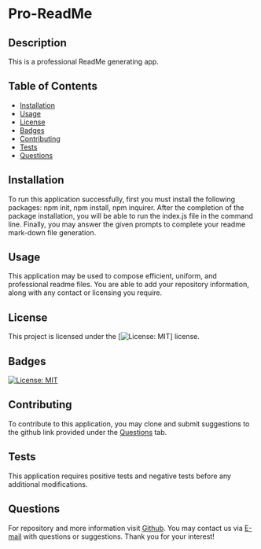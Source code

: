 # Pro-ReadMe

## Description

This is a professional ReadMe generating app.

## Table of Contents    
* [Installation](#installation)
* [Usage](#usage)
* [License](#license)
* [Badges](#badges)
* [Contributing](#contributing)
* [Tests](#tests)
* [Questions](#questions)  

## Installation
To run this application successfully, first you must install the following packages: npm init, npm install, npm inquirer. After the completion of the package installation, you will be able to run the index.js file in the command line. Finally, you may answer the given prompts to complete your readme mark-down file generation.

## Usage 
This application may be used to compose efficient, uniform, and professional readme files. You are able to add your repository information, along with any contact or licensing you require.
      
## License
This project is licensed under the [![License: MIT](https://opensource.org/licenses/MIT)] license.
      
## Badges
[![License: MIT](https://img.shields.io/badge/License-MIT-yellow.svg)](https://opensource.org/licenses/MIT)

## Contributing
To contribute to this application, you may clone and submit suggestions to the github link provided under the [Questions](#questions) tab.

## Tests
This application requires positive tests and negative tests before any additional modifications.

## Questions
For repository and more information visit [Github](http://www.github.com/lisbethmachado). You may contact us via [E-mail](mailto:lizmachado.xo@gmail.com) with questions or suggestions. Thank you for your interest!
